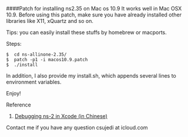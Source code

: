 ####Patch for installing ns2.35 on Mac os 10.9
It works well in Mac OSX 10.9. Before using this patch, make sure you have already installed other libraries like X11, xQuartz and so on. 

Tips: you can easily install these stuffs by homebrew or macports. 

Steps:

```
$  cd ns-allinone-2.35/
$  patch -p1 -i macos10.9.patch 
$  ./install
```
In addition, I also provide my install.sh, which appends several lines to environment variables.

Enjoy!

Reference 
1. [Debugging ns-2 in Xcode (in Chinese)](http://blog.jeswang.org/blog/2014/07/07/debug-ns2-with-xcode/)

Contact me if you have any question csujedi at icloud.com
